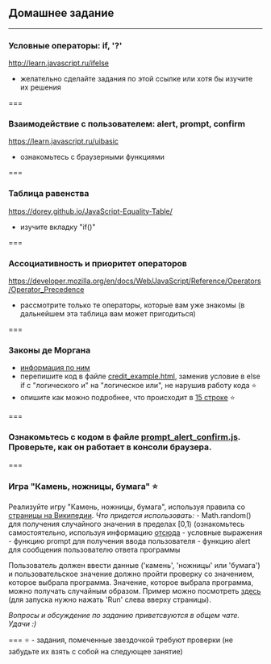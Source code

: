 ## Домашнее задание
___
### Условные операторы: if, '?'

http://learn.javascript.ru/ifelse
* желательно сделайте задания по этой ссылке или хотя бы изучите их решения

===
### Взаимодействие с пользователем: alert, prompt, confirm

https://learn.javascript.ru/uibasic
* ознакомьтесь с браузерными функциями

===
### Таблица равенства

https://dorey.github.io/JavaScript-Equality-Table/
* изучите вкладку "if()"

===
### Ассоциативность и приоритет операторов

https://developer.mozilla.org/en/docs/Web/JavaScript/Reference/Operators/Operator_Precedence
* рассмотрите только те операторы, которые вам уже знакомы (в дальнейшем эта таблица вам может пригодиться)

===
### Законы де Моргана

* [информация по ним](https://ru.wikipedia.org/wiki/%D0%97%D0%B0%D0%BA%D0%BE%D0%BD%D1%8B_%D0%B4%D0%B5_%D0%9C%D0%BE%D1%80%D0%B3%D0%B0%D0%BD%D0%B0) 
* перепишите код в файле [credit_example.html](/credit_example.html), заменив условие в else if с "логического и" на "логическое или", не нарушив работу кода ⭐
* опишите как можно подробнее, что происходит в [15 строке](/credit_example.html#L15) ⭐

===
### Ознакомьтесь с кодом в файле [prompt_alert_confirm.js](/prompt_alert_confirm.js). Проверьте, как он работает в консоли браузера.

===
### Игра "Камень, ножницы, бумага" ⭐

Реализуйте игру "Камень, ножницы, бумага", используя правила со [страницы на Википедии](https://ru.wikipedia.org/wiki/%D0%9A%D0%B0%D0%BC%D0%B5%D0%BD%D1%8C,_%D0%BD%D0%BE%D0%B6%D0%BD%D0%B8%D1%86%D1%8B,_%D0%B1%D1%83%D0%BC%D0%B0%D0%B3%D0%B0).
_Что придется использовать:_
    - Math.random() для получения случайного значения в пределах [0,1) (ознакомьтесь самостоятельно, используя информацию [отсюда](https://developer.mozilla.org/ru/docs/Web/JavaScript/Reference/Global_Objects/Math/random)
    - условные выражения
    - функцию prompt для получения ввода пользователя
    - функцию alert для сообщения пользователю ответа программы

Пользователь должен ввести данные ('камень', 'ножницы' или 'бумага') и пользовательское значение должно пройти проверку со значением, которое выбрала программа. Значение, которое выбрала программа, можно получать случайным образом. Пример можно посмотреть [здесь](https://jsfiddle.net/jimmy_ringo/epcqqmzL/) (для запуска нужно нажать 'Run' слева вверху страницы).

_Вопросы и обсуждение по заданию приветсвуются в общем чате. Удачи :)_

===
⭐  - задания, помеченные звездочкой требуют проверки (не забудьте их взять с собой на следующее занятие)
